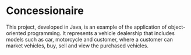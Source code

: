 # Concessionaire

This project, developed in Java, is an example of the application
of object-oriented programming. It represents a vehicle dealership
that includes models such as car, motorcycle and customer, where
a customer can market vehicles, buy, sell and view the purchased
vehicles.